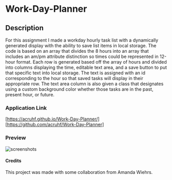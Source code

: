 # Work-Day-Planner

## Description
For this assignment I made a workday hourly task list with a dynamically generated display with the ability to save list items in local storage. The code is based on an array that divides the 8 hours into an array that includes an am/pm attribute distinction so times could be represented in 12-hour format. Each row is generated based off the array of hours and divided into columns displaying the time, editable text area, and a save button to put that specific text into local storage. The text is assigned with an id corresponding to the hour so that saved tasks will display in their appropriate row. The text area column is also given a class that designates using a custom background color whether those tasks are in the past, present hour, or future.

### Application Link

[https://acruhf.github.io/Work-Day-Planner/] 
[https://github.com/acruhf/Work-Day-Planner]

### Preview 
![screenshots](assets/Work_Day_Scheduler.gif "Scheduler Gif")

#### Credits
This project was made with some collaboration from Amanda Wiehrs.
